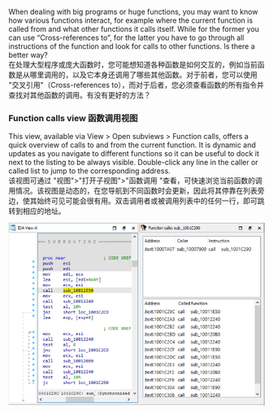 When dealing with big programs or huge functions, you may want to know how various functions interact, for example where the current function is called from and what other functions it calls itself. While for the former you can use “Cross-references to”, for the latter you have to go through all instructions of the function and look for calls to other functions. Is there a better way?  
在处理大型程序或庞大函数时，您可能想知道各种函数是如何交互的，例如当前函数是从哪里调用的，以及它本身还调用了哪些其他函数。对于前者，您可以使用 "交叉引用"（Cross-references to），而对于后者，您必须查看函数的所有指令并查找对其他函数的调用。有没有更好的方法？

### Function calls view 函数调用视图

This view, available via View > Open subviews > Function calls, offers a quick overview of calls to and from the current function. It is dynamic and updates as you navigate to different functions so it can be useful to dock it next to the listing to be always visible. Double-click any line in the caller or called list to jump to the corresponding address.  
该视图可通过 "视图">"打开子视图">"函数调用 "查看，可快速浏览当前函数的调用情况。该视图是动态的，在您导航到不同函数时会更新，因此将其停靠在列表旁边，使其始终可见可能会很有用。双击调用者或被调用列表中的任何一行，即可跳转到相应的地址。

![](assets/2020/12/funccalls.png)